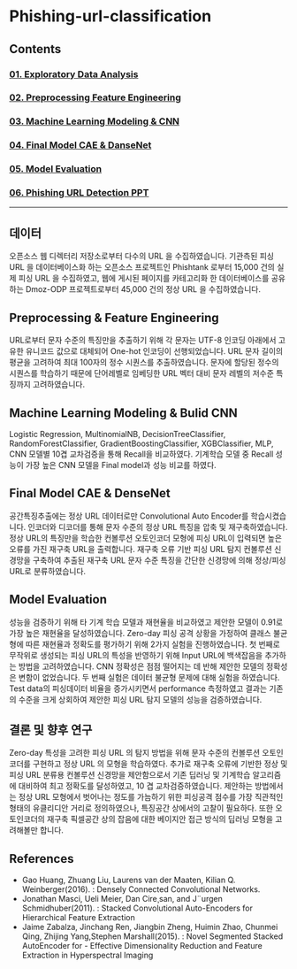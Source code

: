 # Phishing-url-classification

## Contents 
### [01. Exploratory Data Analysis](https://github.com/hojisu/phishing-url-classification/tree/master/01-Exploratory-Data-Analysis)
### [02. Preprocessing Feature Engineering](https://github.com/hojisu/phishing-url-classification/tree/master/02-Preprocessing-Feature-Engineering)
### [03. Machine Learning Modeling & CNN](https://github.com/hojisu/phishing-url-classification/tree/master/03-Machine-Learning-Modeling%20%26%20CNN)
### [04. Final Model CAE & DanseNet](https://github.com/hojisu/phishing-url-classification/tree/master/04-Final-Model-CAE-DanseNet)
### [05. Model Evaluation](https://github.com/hojisu/phishing-url-classification/tree/master/05-Model_Evaluation)
### [06. Phishing URL Detection PPT](https://github.com/hojisu/phishing-url-classification/blob/master/06-Phishing-URL-Detection-PPT/Phishing-URL-Detection-PPT.pdf)

***

## 데이터 
오픈소스 웹 디렉터리 저장소로부터 다수의 URL 을 수집하였습니다. 기관측된 피싱 URL 을 데이터베이스화 하는 오픈소스 프로젝트인 Phishtank 로부터 15,000 건의 실제 피싱 URL 을 수집하였고, 웹에 게시된 페이지를 카테고리화 한 데이터베이스를 공유하는 Dmoz-ODP 프로젝트로부터 45,000 건의 정상 URL 을 수집하였습니다.

## Preprocessing & Feature Engineering
URL로부터 문자 수준의 특징만을 추출하기 위해 각 문자는 UTF-8 인코딩 아래에서 고유한 유니코드 값으로 대체되어 One-hot 인코딩이 선행되었습니다. URL 문자 길이의 평균을 고려하여 최대 100자의 정수 시퀀스를 추출하였습니다. 문자에 할당된 정수의 시퀀스를 학습하기 때문에 단어레벨로 임베딩한 URL 벡터 대비 문자 레벨의 저수준 특징까지 고려하였습니다.

## Machine Learning Modeling & Bulid CNN
Logistic Regression, MultinomialNB, DecisionTreeClassifier, RandomForestClassifier, GradientBoostingClassifier, XGBClassifier, MLP, CNN 모델별 10겹 교차검증을 통해 Recall을 비교하였다. 기계학습 모델 중 Recall 성능이 가장 높은 CNN 모델을 Final model과 성능 비교를 하였다. 

## Final Model CAE & DenseNet
공간특징추출에는 정상 URL 데이터로만 Convolutional Auto Encoder를 학습시켰습니다. 인코더와 디코더를 통해 문자 수준의 정상 URL 특징을 압축 및 재구축하였습니다. 정상 URL의 특징만을 학습한 컨볼루션 오토인코더 모형에 피싱 URL이 입력되면 높은 오류를 가진 재구축 URL을 출력합니다. 재구축 오류 기반 피싱 URL 탐지 컨볼루션 신경망을 구축하여 추출된 재구축 URL 문자 수준 특징을 간단한 신경망에 의해 정상/피싱 URL로 분류하였습니다.

## Model Evaluation
성능을 검증하기 위해 타 기계 학습 모델과 재현율을 비교하였고 제안한 모델이 0.91로 가장 높은 재현율을 달성하였습니다. Zero-day 피싱 공격 상황을 가정하여 클래스 불균형에 따른 재현율과 정확도를 평가하기 위해 2가지 실험을 진행하였습니다. 첫 번째로 무작위로 생성되는 피싱 URL의 특성을 반영하기 위해 Input URL에 백색잡음을 추가하는 방법을 고려하였습니다. CNN 정확성은 점점 떨어지는 데 반해 제안한 모델의 정확성은 변함이 없었습니다. 두 번째 실험은 데이터 불균형 문제에 대해 실험을 하였습니다. Test data의 피싱데이터 비율을 증가시키면서 performance 측정하였고 결과는 기존의 수준을 크게 상회하여 제안한 피싱 URL 탐지 모델의 성능을 검증하였습니다.

## 결론 및 향후 연구
Zero-day 특성을 고려한 피싱 URL 의 탐지 방법을 위해 문자 수준의 컨볼루션 오토인코더를 구현하고 정상 URL 의 모형을 학습하였다. 추가로 재구축 오류에 기반한 정상 및 피싱 URL 분류용 컨볼루션 신경망을 제안함으로서 기존 딥러닝 및 기계학습 알고리즘에 대비하여 최고 정확도를 달성하였고, 10 겹 교차검증하였습니다. 
제안하는 방법에서는 정상 URL 모형에서 벗어나는 정도를 가늠하기 위한 피싱공격 점수를 가장 직관적인 형태의 유클리디안 거리로 정의하였으나, 특징공간 상에서의 고찰이 필요하다. 또한 오토인코더의 재구축 픽셀공간 상의 잡음에 대한 베이지안 접근 방식의 딥러닝 모형을 고려해볼만 합니다.

## References
- Gao Huang, Zhuang Liu, Laurens van der Maaten, Kilian Q. Weinberger(2016). : Densely Connected Convolutional Networks.
- Jonathan Masci, Ueli Meier, Dan Cire¸san, and J¨urgen Schmidhuber(2011). : Stacked Convolutional Auto-Encoders for Hierarchical Feature Extraction
- Jaime Zabalza, Jinchang Ren, Jiangbin Zheng, Huimin Zhao, Chunmei Qing, Zhijing Yang,Stephen Marshall(2015). : Novel Segmented Stacked AutoEncoder for - Effective Dimensionality Reduction and Feature Extraction in Hyperspectral Imaging
